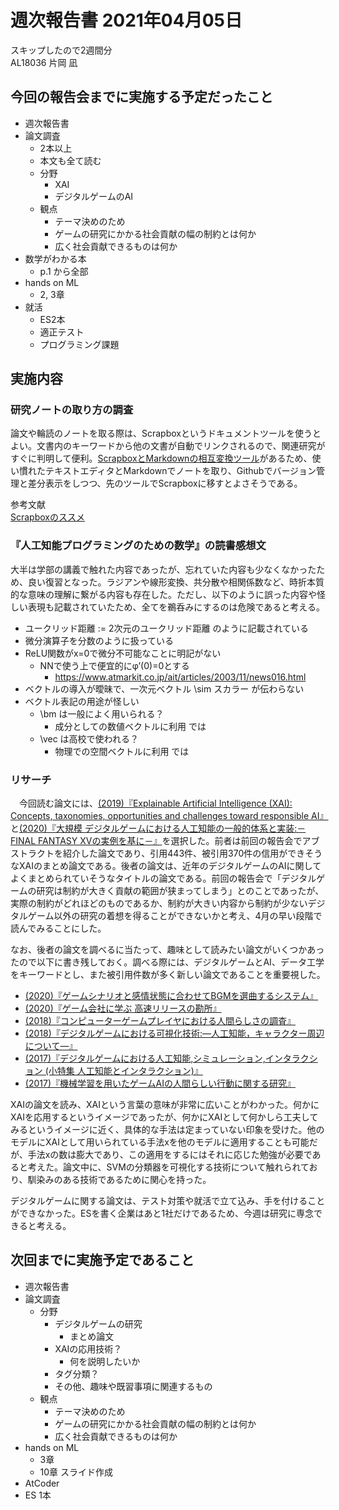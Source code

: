 # 週次報告書 2021年04月05日
スキップしたので2週間分  
AL18036 片岡 凪  

## 今回の報告会までに実施する予定だったこと
- 週次報告書
- 論文調査
    - 2本以上
    - 本文も全て読む
    - 分野
        - XAI
        - デジタルゲームのAI
    - 観点
        - テーマ決めのため
        - ゲームの研究にかかる社会貢献の幅の制約とは何か
        - 広く社会貢献できるものは何か
- 数学がわかる本
    - p.1 から全部
- hands on ML
    - 2, 3章
- 就活
    - ES2本
    - 適正テスト
    - プログラミング課題

## 実施内容

### 研究ノートの取り方の調査
論文や輪読のノートを取る際は、Scrapboxというドキュメントツールを使うとよい。文書内のキーワードから他の文書が自動でリンクされるので、関連研究がすぐに判明して便利。[ScrapboxとMarkdownの相互変換ツール](https://hashrock.github.io/md2sb-online/)があるため、使い慣れたテキストエディタとMarkdownでノートを取り、Githubでバージョン管理と差分表示をしつつ、先のツールでScrapboxに移すとよさそうである。  
  
参考文献  
[Scrapboxのススメ](https://core.digicre.net/blog/article/49)  


### 『人工知能プログラミングのための数学』の読書感想文
大半は学部の講義で触れた内容であったが、忘れていた内容も少なくなかったため、良い復習となった。ラジアンや線形変換、共分散や相関係数など、時折本質的な意味の理解に繋がる内容も存在した。ただし、以下のように誤った内容や怪しい表現も記載されていたため、全てを鵜呑みにするのは危険であると考える。

- ユークリッド距離 := 2次元のユークリッド距離 のように記載されている
- 微分演算子を分数のように扱っている
- ReLU関数がx=0で微分不可能なことに明記がない
    - NNで使う上で便宜的にφ’(0)=0とする
        - https://www.atmarkit.co.jp/ait/articles/2003/11/news016.html
- ベクトルの導入が曖昧で、一次元ベクトル \sim スカラー が伝わらない
- ベクトル表記の用途が怪しい
    - \bm は一般によく用いられる？
        - 成分としての数値ベクトルに利用 では
    - \vec は高校で使われる？
        - 物理での空間ベクトルに利用 では

### リサーチ
　今回読む論文には、[(2019)『Explainable Artificial Intelligence (XAI): Concepts, taxonomies, opportunities and challenges toward responsible AI』](https://www.sciencedirect.com/science/article/pii/S1566253519308103)と[(2020)『大規模 デジタルゲームにおける人工知能の一般的体系と実装:－FINAL FANTASY XVの実例を基に－』](https://ci.nii.ac.jp/naid/130007804586)を選択した。前者は前回の報告会でアブストラクトを紹介した論文であり、引用443件、被引用370件の信用ができそうなXAIのまとめ論文である。後者の論文は、近年のデジタルゲームのAIに関してよくまとめられていそうなタイトルの論文である。前回の報告会で「デジタルゲームの研究は制約が大きく貢献の範囲が狭まってしまう」とのことであったが、実際の制約がどれほどのものであるか、制約が大きい内容から制約が少ないデジタルゲーム以外の研究の着想を得ることができないかと考え、4月の早い段階で読んでみることにした。  
  
なお、後者の論文を調べるに当たって、趣味として読みたい論文がいくつかあったので以下に書き残しておく。調べる際には、デジタルゲームとAI、データ工学をキーワードとし、また被引用件数が多く新しい論文であることを重要視した。  
- [(2020)『ゲームシナリオと感情状態に合わせてBGMを選曲するシステム』](https://ci.nii.ac.jp/naid/130007857244)
- [(2020)『ゲーム会社に学ぶ 高速リリースの勘所』](https://ci.nii.ac.jp/naid/40022216605)
- [(2018)『コンピューターゲームプレイヤにおける人間らしさの調査』](https://ci.nii.ac.jp/naid/120006725406)
- [(2018)『デジタルゲームにおける可視化技術:―人工知能，キャラクター周辺について―』](https://ci.nii.ac.jp/naid/130007722448)
- [(2017)『デジタルゲームにおける人工知能,シミュレーション,インタラクション (小特集 人工知能とインタラクション)』](https://ci.nii.ac.jp/naid/40021505619)
- [(2017)『機械学習を用いたゲームAIの人間らしい行動に関する研究』](https://ci.nii.ac.jp/naid/170000174753)  

  
XAIの論文を読み、XAIという言葉の意味が非常に広いことがわかった。何かにXAIを応用するというイメージであったが、何かにXAIとして何かしら工夫してみるというイメージに近く、具体的な手法は定まっていない印象を受けた。他のモデルにXAIとして用いられている手法xを他のモデルに適用することも可能だが、手法xの数は膨大であり、この適用をするにはそれに応じた勉強が必要であると考えた。論文中に、SVMの分類器を可視化する技術について触れられており、馴染みのある技術であるために関心を持った。  
  
デジタルゲームに関する論文は、テスト対策や就活で立て込み、手を付けることができなかった。ESを書く企業はあと1社だけであるため、今週は研究に専念できると考える。

## 次回までに実施予定であること
- 週次報告書
- 論文調査
    - 分野
        - デジタルゲームの研究
            - まとめ論文
        - XAIの応用技術？
            - 何を説明したいか
        - タグ分類？
        - その他、趣味や既習事項に関連するもの
    - 観点
        - テーマ決めのため
        - ゲームの研究にかかる社会貢献の幅の制約とは何か
        - 広く社会貢献できるものは何か
- hands on ML
    - 3章
    - 10章 スライド作成
- AtCoder
- ES 1本
